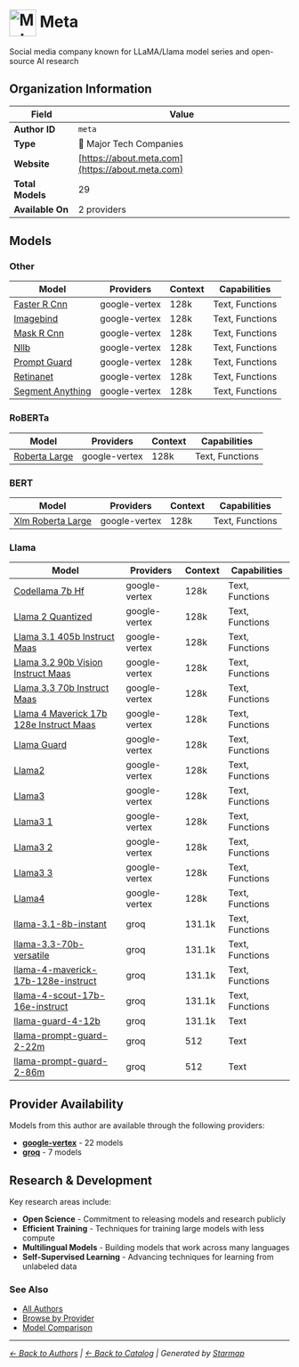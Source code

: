 # <img src="https://raw.githubusercontent.com/agentstation/starmap/master/internal/embedded/logos/meta.svg" alt="Meta logo" width="48" height="48" style="vertical-align: middle;"> Meta
  
  
  
Social media company known for LLaMA/Llama model series and open-source AI research
  
  
## Organization Information
  
| Field | Value |
|---------|---------|
| **Author ID** | `meta` |
| **Type** | 🏢 Major Tech Companies |
| **Website** | [https://about.meta.com](https://about.meta.com) |
| **Total Models** | 29 |
| **Available On** | 2 providers |

  
## Models
  
### Other
  
| Model | Providers | Context | Capabilities |
|---------|---------|---------|---------|
| [Faster R Cnn](./models/faster-r-cnn-at-001.md) | google-vertex | 128k | Text, Functions |
| [Imagebind](./models/imagebind-at-imagebind-feature-embedding-generation.md) | google-vertex | 128k | Text, Functions |
| [Mask R Cnn](./models/mask-r-cnn-at-001.md) | google-vertex | 128k | Text, Functions |
| [Nllb](./models/nllb-at-nllb-200-distilled-600m.md) | google-vertex | 128k | Text, Functions |
| [Prompt Guard](./models/prompt-guard-at-llama-prompt-guard-2-22m.md) | google-vertex | 128k | Text, Functions |
| [Retinanet](./models/retinanet-at-001.md) | google-vertex | 128k | Text, Functions |
| [Segment Anything](./models/segment-anything-at-sam-vit-large.md) | google-vertex | 128k | Text, Functions |

  
### RoBERTa
  
| Model | Providers | Context | Capabilities |
|---------|---------|---------|---------|
| [Roberta Large](./models/roberta-large-at-roberta-large.md) | google-vertex | 128k | Text, Functions |

  
### BERT
  
| Model | Providers | Context | Capabilities |
|---------|---------|---------|---------|
| [Xlm Roberta Large](./models/xlm-roberta-large-at-xlm-roberta-large.md) | google-vertex | 128k | Text, Functions |

  
### Llama
  
| Model | Providers | Context | Capabilities |
|---------|---------|---------|---------|
| [Codellama 7b Hf](./models/codellama-7b-hf-at-codellama-7b-hf.md) | google-vertex | 128k | Text, Functions |
| [Llama 2 Quantized](./models/llama-2-quantized-at-llama-2-7b-chat-gptq.md) | google-vertex | 128k | Text, Functions |
| [Llama 3.1 405b Instruct Maas](./models/llama-3.1-405b-instruct-maas-at-001.md) | google-vertex | 128k | Text, Functions |
| [Llama 3.2 90b Vision Instruct Maas](./models/llama-3.2-90b-vision-instruct-maas-at-001.md) | google-vertex | 128k | Text, Functions |
| [Llama 3.3 70b Instruct Maas](./models/llama-3.3-70b-instruct-maas-at-001.md) | google-vertex | 128k | Text, Functions |
| [Llama 4 Maverick 17b 128e Instruct Maas](./models/llama-4-maverick-17b-128e-instruct-maas-at-001.md) | google-vertex | 128k | Text, Functions |
| [Llama Guard](./models/llama-guard-at-llama-guard-4-12b.md) | google-vertex | 128k | Text, Functions |
| [Llama2](./models/llama2-at-llama-2-7b.md) | google-vertex | 128k | Text, Functions |
| [Llama3](./models/llama3-at-meta-llama-3-8b.md) | google-vertex | 128k | Text, Functions |
| [Llama3 1](./models/llama3_1-at-llama-3.1-8b-instruct.md) | google-vertex | 128k | Text, Functions |
| [Llama3 2](./models/llama3-2-at-llama-3.2-90b-vision.md) | google-vertex | 128k | Text, Functions |
| [Llama3 3](./models/llama3-3-at-llama-3.3-70b-instruct.md) | google-vertex | 128k | Text, Functions |
| [Llama4](./models/llama4-at-llama-4-maverick-17b-128e-instruct.md) | google-vertex | 128k | Text, Functions |
| [llama-3.1-8b-instant](./models/llama-3.1-8b-instant.md) | groq | 131.1k | Text, Functions |
| [llama-3.3-70b-versatile](./models/llama-3.3-70b-versatile.md) | groq | 131.1k | Text, Functions |
| [llama-4-maverick-17b-128e-instruct](./models/meta-llama-llama-4-maverick-17b-128e-instruct.md) | groq | 131.1k | Text, Functions |
| [llama-4-scout-17b-16e-instruct](./models/meta-llama-llama-4-scout-17b-16e-instruct.md) | groq | 131.1k | Text, Functions |
| [llama-guard-4-12b](./models/meta-llama-llama-guard-4-12b.md) | groq | 131.1k | Text |
| [llama-prompt-guard-2-22m](./models/meta-llama-llama-prompt-guard-2-22m.md) | groq | 512 | Text |
| [llama-prompt-guard-2-86m](./models/meta-llama-llama-prompt-guard-2-86m.md) | groq | 512 | Text |

  
## Provider Availability
  
Models from this author are available through the following providers:
  
  
- **[google-vertex](../../providers/google-vertex/)** - 22 models
- **[groq](../../providers/groq/)** - 7 models
  
## Research & Development
  
Key research areas include:
- **Open Science** - Commitment to releasing models and research publicly
- **Efficient Training** - Techniques for training large models with less compute
- **Multilingual Models** - Building models that work across many languages
- **Self-Supervised Learning** - Advancing techniques for learning from unlabeled data
  
### See Also
  
- [All Authors](../)
- [Browse by Provider](../../providers/)
- [Model Comparison](../../models/)
  
---
*_[← Back to Authors](../) | [← Back to Catalog](../../) | Generated by [Starmap](https://github.com/agentstation/starmap)_*